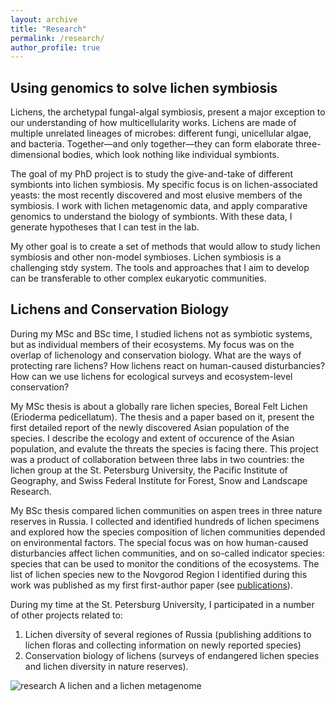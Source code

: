 ```yaml
---
layout: archive
title: "Research"
permalink: /research/
author_profile: true
---
```


## Using genomics to solve lichen symbiosis

Lichens, the archetypal fungal-algal symbiosis, present a major exception to our understanding of how multicellularity works. Lichens are made of multiple unrelated lineages of microbes: different fungi, unicellular algae, and bacteria. Together—and only together—they can form elaborate three-dimensional bodies, which look nothing like individual symbionts.

The goal of my PhD project is to study the give-and-take of different symbionts into lichen symbiosis. My specific focus is on lichen-associated yeasts: the most recently discovered and most elusive members of the symbiosis. I work with lichen metagenomic data, and apply comparative genomics to understand the biology of symbionts. With these data, I generate hypotheses that I can test in the lab.

My other goal is to create a set of methods that would allow to study lichen symbiosis and other non-model symbioses. Lichen symbiosis is a challenging stdy system. The tools and approaches that I aim to develop can be transferable to other complex eukaryotic communities.

## Lichens and Conservation Biology

During my MSc and BSc time, I studied lichens not as symbiotic systems, but as individual members of their ecosystems. My focus was on the overlap of lichenology and conservation biology. What are the ways of protecting rare lichens? How lichens react on human-caused disturbancies? How can we use lichens for ecological surveys and ecosystem-level conservation?

My MSc thesis is about a globally rare lichen species, Boreal Felt Lichen (Erioderma pedicellatum). The thesis and a paper based on it, present the first detailed report of the newly discovered Asian population of the species. I describe the ecology and extent of occurence of the Asian population, and evalute the threats the species is facing there. This project was a product of collaboration between three labs in two countries: the lichen group at the St. Petersburg University, the Pacific Institute of Geography, and Swiss Federal Institute for Forest, Snow and Landscape Research.

My BSc thesis compared lichen communities on aspen trees in three nature reserves in Russia. I collected and identified hundreds of lichen specimens and explored how the species composition of lichen communities depended on environmental factors. The special focus was on how human-caused disturbancies affect lichen communities, and on so-called indicator species: species that can be used to monitor the conditions of the ecosystems. The list of lichen species new to the Novgorod Region I identified during this work was published as my first first-author paper (see [publications](https://metalichen.github.io/publications/)).

During my time at the St. Petersburg University, I participated in a number of other projects related to:
1. Lichen diversity of several regiones of Russia (publishing additions to lichen floras and collecting information on newly reported species)
2. Conservation biology of lichens (surveys of endangered lichen species and lichen diversity in nature reserves).

![research](http://metalichen.github.io/images/research1.png)
A lichen and a lichen metagenome

